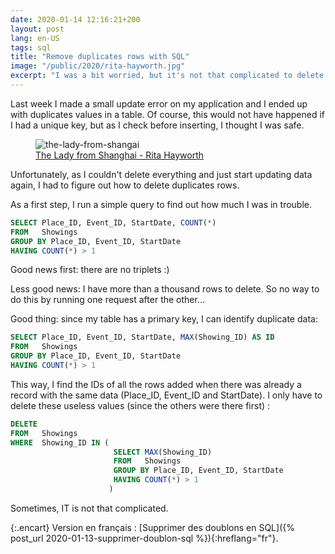 ```yaml
---
date: 2020-01-14 12:16:21+200
layout: post
lang: en-US
tags: sql
title: "Remove duplicates rows with SQL"
image: "/public/2020/rita-hayworth.jpg"
excerpt: "I was a bit worried, but it's not that complicated to delete duplicate rows from a table in SQL Server."
---
```


Last week I made a small update error on my application and I ended up with duplicates values in a table. Of course, this would not have happened if I had a unique key, but as I check before inserting, I thought I was safe.

<figure>
  <img src="{{ page.image }}" alt="the-lady-from-shangai" />
  <figcaption>
    <a href="https://en.wikipedia.org/wiki/The_Lady_from_Shanghai">The Lady from Shanghai - Rita Hayworth</a>
  </figcaption>
</figure>

Unfortunately, as I couldn't delete everything and just start updating data again, I had to figure out how to delete duplicates rows.

As a first step, I run a simple query to find out how much I was in trouble.

```sql
SELECT Place_ID, Event_ID, StartDate, COUNT(*)
FROM   Showings
GROUP BY Place_ID, Event_ID, StartDate
HAVING COUNT(*) > 1
```

Good news first: there are no triplets :)

Less good news: I have more than a thousand rows to delete. So no way to do this by running one request after the other...

Good thing: since my table has a primary key, I can identify duplicate data:

```sql
SELECT Place_ID, Event_ID, StartDate, MAX(Showing_ID) AS ID
FROM   Showings
GROUP BY Place_ID, Event_ID, StartDate
HAVING COUNT(*) > 1
```

This way, I find the IDs of all the rows added when there was already a record with the same data (Place_ID, Event_ID and StartDate). I only have to delete these useless values (since the others were there first) :

```sql
DELETE
FROM   Showings
WHERE  Showing_ID IN (
                       SELECT MAX(Showing_ID)
                       FROM   Showings
                       GROUP BY Place_ID, Event_ID, StartDate
                       HAVING COUNT(*) > 1
                      )
```

Sometimes, IT is not that complicated.

{:.encart}
Version en français : [Supprimer des doublons en SQL]({% post_url 2020-01-13-supprimer-doublon-sql %}){:hreflang="fr"}.
